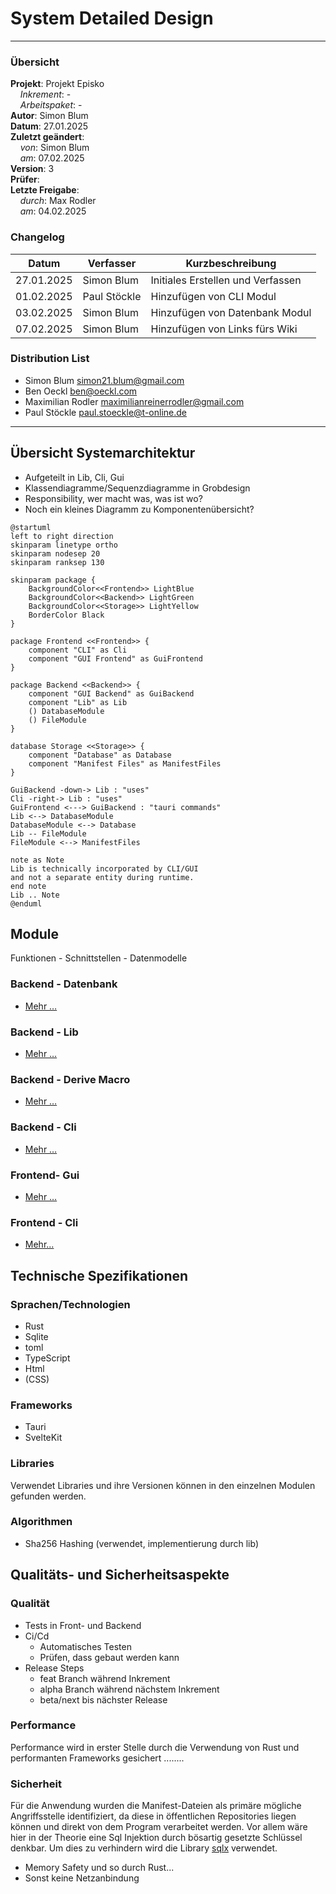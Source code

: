 # System Detailed Design

---

### Übersicht

**Projekt**: Projekt Episko \
&nbsp;&nbsp;&nbsp;&nbsp;_Inkrement_: -\
&nbsp;&nbsp;&nbsp;&nbsp;_Arbeitspaket_: -\
**Autor**: Simon Blum\
**Datum**: 27.01.2025\
**Zuletzt geändert**: \
&nbsp;&nbsp;&nbsp;&nbsp;_von_: Simon Blum\
&nbsp;&nbsp;&nbsp;&nbsp;_am_: 07.02.2025\
**Version**: 3 \
**Prüfer**: \
**Letzte Freigabe**: \
&nbsp;&nbsp;&nbsp;&nbsp;_durch_: Max Rodler\
&nbsp;&nbsp;&nbsp;&nbsp;_am_: 04.02.2025

### Changelog

| Datum      | Verfasser    | Kurzbeschreibung                  |
|------------|--------------|-----------------------------------|
| 27.01.2025 | Simon Blum   | Initiales Erstellen und Verfassen |
| 01.02.2025 | Paul Stöckle | Hinzufügen von CLI Modul          |
| 03.02.2025 | Simon Blum   | Hinzufügen von Datenbank Modul    |
| 07.02.2025 | Simon Blum   | Hinzufügen von Links fürs Wiki    |

### Distribution List

- Simon Blum <simon21.blum@gmail.com>
- Ben Oeckl <ben@oeckl.com>
- Maximilian Rodler <maximilianreinerrodler@gmail.com>
- Paul Stöckle <paul.stoeckle@t-online.de>

---

## Übersicht Systemarchitektur

- Aufgeteilt in Lib, Cli, Gui
- Klassendiagramme/Sequenzdiagramme in Grobdesign
- Responsibility, wer macht was, was ist wo?
- Noch ein kleines Diagramm zu Komponentenübersicht?

```plantuml
@startuml
left to right direction
skinparam linetype ortho
skinparam nodesep 20
skinparam ranksep 130

skinparam package {
    BackgroundColor<<Frontend>> LightBlue
    BackgroundColor<<Backend>> LightGreen
    BackgroundColor<<Storage>> LightYellow
    BorderColor Black
}

package Frontend <<Frontend>> {
    component "CLI" as Cli
    component "GUI Frontend" as GuiFrontend
}

package Backend <<Backend>> {
    component "GUI Backend" as GuiBackend
    component "Lib" as Lib
    () DatabaseModule
    () FileModule
}

database Storage <<Storage>> {
    component "Database" as Database
    component "Manifest Files" as ManifestFiles
}

GuiBackend -down-> Lib : "uses"
Cli -right-> Lib : "uses"
GuiFrontend <---> GuiBackend : "tauri commands"
Lib <--> DatabaseModule
DatabaseModule <--> Database
Lib -- FileModule
FileModule <--> ManifestFiles

note as Note
Lib is technically incorporated by CLI/GUI
and not a separate entity during runtime.
end note
Lib .. Note
@enduml
```

## Module

Funktionen - Schnittstellen - Datenmodelle

### Backend - Datenbank

- [Mehr …](database.md)

### Backend - Lib

- [Mehr …](lib.md)

### Backend - Derive Macro

- [Mehr …](derive_macro.md)

### Backend - Cli

- [Mehr …](gui_backend.md)

### Frontend- Gui

- [Mehr …](gui_frontend.md)

### Frontend - Cli

- [Mehr...](cli.md)

## Technische Spezifikationen

### Sprachen/Technologien

- Rust
- Sqlite
- toml
- TypeScript
- Html
- (CSS)

### Frameworks

- Tauri
- SvelteKit

### Libraries

Verwendet Libraries und ihre Versionen können in den einzelnen
Modulen gefunden werden.

### Algorithmen

- Sha256 Hashing (verwendet, implementierung durch lib)

## Qualitäts- und Sicherheitsaspekte

### Qualität

- Tests in Front- und Backend
- Ci/Cd
    - Automatisches Testen
    - Prüfen, dass gebaut werden kann
- Release Steps
    - feat Branch während Inkrement
    - alpha Branch während nächstem Inkrement
    - beta/next bis nächster Release

### Performance

Performance wird in erster Stelle durch die Verwendung von Rust und
performanten Frameworks gesichert ........

### Sicherheit

Für die Anwendung wurden die Manifest-Dateien als primäre mögliche Angriffsstelle
identifiziert, da diese in öffentlichen Repositories liegen können und
direkt von dem Program verarbeitet werden.
Vor allem wäre hier in der Theorie eine Sql Injektion durch bösartig gesetzte
Schlüssel denkbar. Um dies zu verhindern wird die Library [sqlx]() verwendet.

- Memory Safety und so durch Rust...
- Sonst keine Netzanbindung

